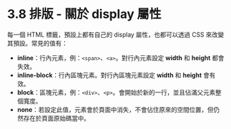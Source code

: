 # 3.8 排版 - 關於 display 屬性

每一個 HTML 標籤，預設上都有自己的 display 屬性，也都可以透過 CSS 來改變其預設。常見的值有：

* **inline**：行內元素，例：`<span>`、`<a>`。對行內元素設定 **width** 和 **height** 都會失效。
* **inline-block**：行內區塊元素。對行內區塊元素設定 **width** 和 **height** 會有效。
* **block**：區塊元素，例：`<div>`、`<p>`。會開始於新的一行，並且佔滿父元素整個寬度。
* **none**：若設定此值，元素會於頁面中消失，不會佔住原來的空間位置，但仍然存在於頁面原始碼當中。
